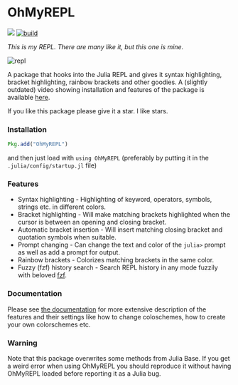 # OhMyREPL


[![][docs-stable-img]][docs-stable-url] [![build](https://github.com/KristofferC/OhMyREPL.jl/workflows/CI/badge.svg)](https://github.com/KristofferC/OhMyREPL.jl/actions?query=workflow%3ACI) 

[docs-stable-img]: https://img.shields.io/badge/docs-blue.svg
[docs-stable-url]: https://kristofferc.github.io/OhMyREPL.jl/latest

*This is my REPL. There are many like it, but this one is mine.*

![repl](https://i.imgur.com/wtR0ASD.png)


A package that hooks into the Julia REPL and gives it syntax highlighting, bracket highlighting, rainbow brackets and other goodies.
A (slightly outdated) video showing installation and features of the package is available [here](https://www.youtube.com/watch?v=lTLPAOLLbTU).

If you like this package please give it a star. I like stars.

### Installation

```jl
Pkg.add("OhMyREPL")
```

and then just load with `using OhMyREPL` (preferably by putting it in the `.julia/config/startup.jl` file)

### Features

* Syntax highlighting - Highlighting of keyword, operators, symbols, strings etc. in different colors.
* Bracket highlighting - Will make matching brackets highlighted when the cursor is between an opening and closing bracket.
* Automatic bracket insertion - Will insert matching closing bracket and quotation symbols when suitable.
* Prompt changing - Can change the text and color of the `julia>` prompt as well as add a prompt for output.
* Rainbow brackets - Colorizes matching brackets in the same color.
* Fuzzy (fzf) history search - Search REPL history in any mode fuzzily with beloved [fzf](https://github.com/junegunn/fzf).

### Documentation

Please see [the documentation](https://KristofferC.github.io/OhMyREPL.jl/latest) for more extensive description of the features and their settings like how to change coloschemes, how to create your own colorschemes etc.

[docs-latest-img]: https://img.shields.io/badge/docs-latest-blue.svg
[docs-latest-url]: https://kristofferc.github.io/OhMyREPL.jl/latest/

### Warning

Note that this package overwrites some methods from Julia Base. If you get a weird error when using OhMyREPL you should reproduce it without having OhMyREPL loaded before reporting it as a Julia bug.
